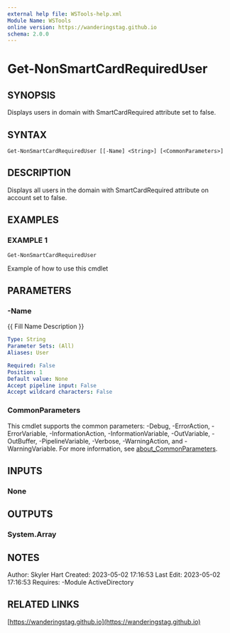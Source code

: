 ```yaml
---
external help file: WSTools-help.xml
Module Name: WSTools
online version: https://wanderingstag.github.io
schema: 2.0.0
---
```


# Get-NonSmartCardRequiredUser

## SYNOPSIS
Displays users in domain with SmartCardRequired attribute set to false.

## SYNTAX

```
Get-NonSmartCardRequiredUser [[-Name] <String>] [<CommonParameters>]
```

## DESCRIPTION
Displays all users in the domain with SmartCardRequired attribute on account set to false.

## EXAMPLES

### EXAMPLE 1
```
Get-NonSmartCardRequiredUser
```

Example of how to use this cmdlet

## PARAMETERS

### -Name
{{ Fill Name Description }}

```yaml
Type: String
Parameter Sets: (All)
Aliases: User

Required: False
Position: 1
Default value: None
Accept pipeline input: False
Accept wildcard characters: False
```

### CommonParameters
This cmdlet supports the common parameters: -Debug, -ErrorAction, -ErrorVariable, -InformationAction, -InformationVariable, -OutVariable, -OutBuffer, -PipelineVariable, -Verbose, -WarningAction, and -WarningVariable. For more information, see [about_CommonParameters](http://go.microsoft.com/fwlink/?LinkID=113216).

## INPUTS

### None
## OUTPUTS

### System.Array
## NOTES
Author: Skyler Hart
Created: 2023-05-02 17:16:53
Last Edit: 2023-05-02 17:16:53
Requires:
    -Module ActiveDirectory

## RELATED LINKS

[https://wanderingstag.github.io](https://wanderingstag.github.io)

